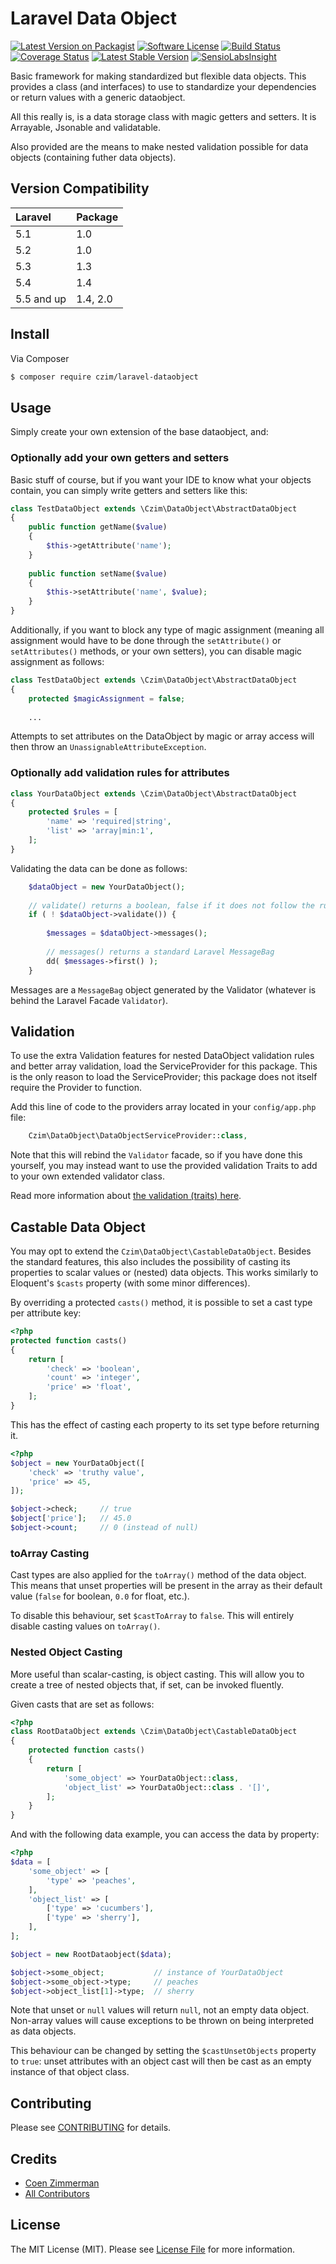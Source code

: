 # Laravel Data Object

[![Latest Version on Packagist][ico-version]][link-packagist]
[![Software License][ico-license]](LICENSE.md)
[![Build Status](https://travis-ci.org/czim/laravel-dataobject.svg?branch=master)](https://travis-ci.org/czim/laravel-dataobject)
[![Coverage Status](https://coveralls.io/repos/github/czim/laravel-dataobject/badge.svg?branch=master)](https://coveralls.io/github/czim/laravel-dataobject?branch=master)
[![Latest Stable Version](http://img.shields.io/packagist/v/czim/laravel-dataobject.svg)](https://packagist.org/packages/czim/laravel-dataobject)
[![SensioLabsInsight](https://insight.sensiolabs.com/projects/369fd4d7-b2d1-4438-9e08-e7ad586b81c4/mini.png)](https://insight.sensiolabs.com/projects/369fd4d7-b2d1-4438-9e08-e7ad586b81c4)

Basic framework for making standardized but flexible data objects.
This provides a class (and interfaces) to use to standardize your dependencies or return values with a generic dataobject.

All this really is, is a data storage class with magic getters and setters.
It is Arrayable, Jsonable and validatable.

Also provided are the means to make nested validation possible for data objects (containing futher data objects).


## Version Compatibility

 Laravel      | Package 
:-------------|:--------
 5.1          | 1.0
 5.2          | 1.0
 5.3          | 1.3
 5.4          | 1.4
 5.5 and up   | 1.4, 2.0


## Install

Via Composer

``` bash
$ composer require czim/laravel-dataobject
```

## Usage

Simply create your own extension of the base dataobject, and: 


### Optionally add your own getters and setters

Basic stuff of course, but if you want your IDE to know what your objects contain, you can simply write getters and setters like this:

```php
class TestDataObject extends \Czim\DataObject\AbstractDataObject
{
    public function getName($value)
    {
        $this->getAttribute('name');
    }
    
    public function setName($value)
    {
        $this->setAttribute('name', $value);
    }
}
```

Additionally, if you want to block any type of magic assignment (meaning all assignment would have to be done through the `setAttribute()` or `setAttributes()` methods, or your own setters), you can disable magic assignment as follows:
 
```php
class TestDataObject extends \Czim\DataObject\AbstractDataObject
{
    protected $magicAssignment = false;
    
    ...
```

Attempts to set attributes on the DataObject by magic or array access will then throw an `UnassignableAttributeException`.


### Optionally add validation rules for attributes 

```php
class YourDataObject extends \Czim\DataObject\AbstractDataObject
{
    protected $rules = [
        'name' => 'required|string',
        'list' => 'array|min:1',
    ];
}
```

Validating the data can be done as follows:

```php
    $dataObject = new YourDataObject();
    
    // validate() returns a boolean, false if it does not follow the rules
    if ( ! $dataObject->validate()) {
        
        $messages = $dataObject->messages();
        
        // messages() returns a standard Laravel MessageBag
        dd( $messages->first() );
    }
```

Messages are a `MessageBag` object generated by the Validator (whatever is behind the Laravel Facade `Validator`).


## Validation

To use the extra Validation features for nested DataObject validation rules and better array validation, load the ServiceProvider for this package.
This is the only reason to load the ServiceProvider; this package does not itself require the Provider to function.

Add this line of code to the providers array located in your `config/app.php` file:

```php
    Czim\DataObject\DataObjectServiceProvider::class,
```

Note that this will rebind the `Validator` facade, so if you have done this yourself, you may instead want to use the provided validation Traits to add to your own extended validator class.

Read more information about [the validation (traits) here](VALIDATION.md).


## Castable Data Object

You may opt to extend the `Czim\DataObject\CastableDataObject`. 
Besides the standard features, this also includes the possibility of casting its properties to scalar values or (nested) data objects. This works similarly to Eloquent's `$casts` property (with some minor differences).

By overriding a protected `casts()` method, it is possible to set a cast type per attribute key:

```php
<?php
protected function casts()
{
    return [
        'check' => 'boolean',
        'count' => 'integer',
        'price' => 'float',
    ];    
}       
```

This has the effect of casting each property to its set type before returning it.

```php
<?php
$object = new YourDataObject([
    'check' => 'truthy value',
    'price' => 45,
]);

$object->check;     // true
$object['price'];   // 45.0
$object->count;     // 0 (instead of null)
```

### toArray Casting

Cast types are also applied for the `toArray()` method of the data object. 
This means that unset properties will be present in the array as their default value (`false` for boolean, `0.0` for float, etc.).

To disable this behaviour, set `$castToArray` to `false`.
This will entirely disable casting values on `toArray()`. 


### Nested Object Casting

More useful than scalar-casting, is object casting. This will allow you to create a tree of nested objects that, if set, can be invoked fluently.

Given casts that are set as follows:

```php
<?php
class RootDataObject extends \Czim\DataObject\CastableDataObject
{
    protected function casts()
    {
        return [
            'some_object' => YourDataObject::class,
            'object_list' => YourDataObject::class . '[]',
        ];    
    }       
}
```

And with the following data example, you can access the data by property:

```php
<?php
$data = [
    'some_object' => [
        'type' => 'peaches',
    ],
    'object_list' => [
        ['type' => 'cucumbers'],
        ['type' => 'sherry'],
    ],
];

$object = new RootDataobject($data);

$object->some_object;           // instance of YourDataObject
$object->some_object->type;     // peaches
$object->object_list[1]->type;  // sherry
```

Note that unset or `null` values will return `null`, not an empty data object. Non-array values will cause exceptions to be thrown on being interpreted as data objects.

This behaviour can be changed by setting the `$castUnsetObjects` property to `true`: unset attributes with an object cast will then be cast as an empty instance of that object class.

## Contributing

Please see [CONTRIBUTING](CONTRIBUTING.md) for details.


## Credits

- [Coen Zimmerman][link-author]
- [All Contributors][link-contributors]

## License

The MIT License (MIT). Please see [License File](LICENSE.md) for more information.

[ico-version]: https://img.shields.io/packagist/v/czim/laravel-dataobject.svg?style=flat-square
[ico-license]: https://img.shields.io/badge/license-MIT-brightgreen.svg?style=flat-square
[ico-downloads]: https://img.shields.io/packagist/dt/czim/laravel-dataobject.svg?style=flat-square

[link-packagist]: https://packagist.org/packages/czim/laravel-dataobject
[link-downloads]: https://packagist.org/packages/czim/laravel-dataobject
[link-author]: https://github.com/czim
[link-contributors]: ../../contributors
